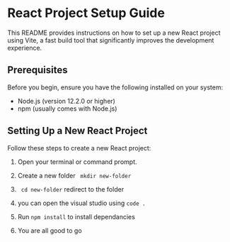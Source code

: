 # React Project Setup Guide

This README provides instructions on how to set up a new React project using Vite, a fast build tool that significantly improves the development experience.

## Prerequisites

Before you begin, ensure you have the following installed on your system:
- Node.js (version 12.2.0 or higher)
- npm (usually comes with Node.js)

## Setting Up a New React Project

Follow these steps to create a new React project:

1. Open your terminal or command prompt.

2. Create a new folder ` mkdir new-folder`

3. ` cd new-folder` redirect to the folder

4. you can open the visual studio using `code .`

5. Run `npm install` to install dependancies

6. You are all good to go
